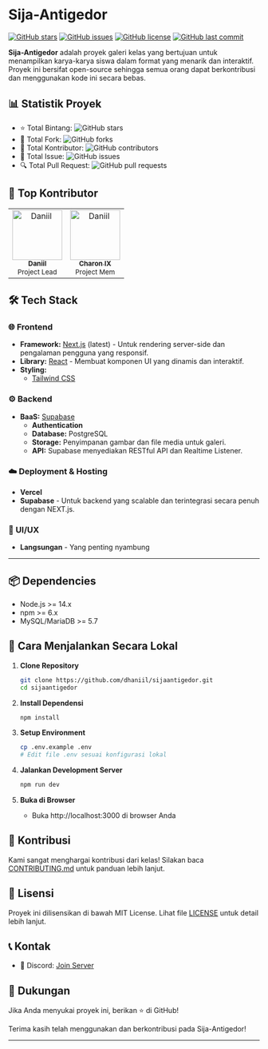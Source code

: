 # Sija-Antigedor

[![GitHub stars](https://img.shields.io/github/stars/dhaniil/sijaantigedor)](https://github.com/dhaniil/sijaantigedor/stargazers)
[![GitHub issues](https://img.shields.io/github/issues/dhaniil/sijaantigedor)](https://github.com/dhaniil/sijaantigedor/issues)
[![GitHub license](https://img.shields.io/github/license/dhaniil/sijaantigedor)](https://github.com/dhaniil/sijaantigedor/blob/main/LICENSE)
[![GitHub last commit](https://img.shields.io/github/last-commit/dhaniil/sijaantigedor)](https://github.com/dhaniil/sijaantigedor/commits/main)

**Sija-Antigedor** adalah proyek galeri kelas yang bertujuan untuk menampilkan karya-karya siswa dalam format yang menarik dan interaktif. Proyek ini bersifat open-source sehingga semua orang dapat berkontribusi dan menggunakan kode ini secara bebas.

## 📊 Statistik Proyek
- ⭐ Total Bintang: ![GitHub stars](https://img.shields.io/github/stars/dhaniil/sijaantigedor)
- 🔄 Total Fork: ![GitHub forks](https://img.shields.io/github/forks/dhaniil/sijaantigedor)
- 👥 Total Kontributor: ![GitHub contributors](https://img.shields.io/github/contributors/dhaniil/sijaantigedor)
- 📝 Total Issue: ![GitHub issues](https://img.shields.io/github/issues/dhaniil/sijaantigedor)
- 🔍 Total Pull Request: ![GitHub pull requests](https://img.shields.io/github/issues-pr/dhaniil/sijaantigedor)

## 🌟 Top Kontributor
<!-- ALL-CONTRIBUTORS-LIST:START -->
<table>
  <tr>
    <td align="center">
      <a href="https://github.com/dhaniil">
        <img src="https://github.com/dhaniil.png" width="100px;" alt="Daniil"/>
        <br />
        <sub><b>Daniil</b></sub>
      </a>
      <br />
      <sub>Project Lead</sub>
    </td>
    <!-- Tambahkan kontributor lain di sini -->
        <td align="center">
      <a href="https://github.com/aryoksss">
        <img src="https://github.com/aryoksss.png" width="100px;" alt="Daniil"/>
        <br />
        <sub><b>Charon IX</b></sub>
      </a>
      <br />
      <sub>Project Mem</sub>
    </td>
  </tr>
</table>
<!-- ALL-CONTRIBUTORS-LIST:END -->

## 🛠️ Tech Stack

### 🌐 Frontend
- **Framework:** [Next.js](https://nextjs.org/) (latest) - Untuk rendering server-side dan pengalaman pengguna yang responsif.
- **Library:** [React](https://reactjs.org/) - Membuat komponen UI yang dinamis dan interaktif.
- **Styling:** 
  - [Tailwind CSS](https://tailwindcss.com/)


### ⚙️ Backend
- **BaaS:** [Supabase](https://supabase.com/)
  - **Authentication**
  - **Database:** PostgreSQL
  - **Storage:** Penyimpanan gambar dan file media untuk galeri.
  - **API:** Supabase menyediakan RESTful API dan Realtime Listener.

### ☁️ Deployment & Hosting
- **Vercel**
- **Supabase** - Untuk backend yang scalable dan terintegrasi secara penuh dengan NEXT.js.

### 🎨 UI/UX
- **Langsungan** - Yang penting nyambung

---


## 📦 Dependencies
- Node.js >= 14.x
- npm >= 6.x
- MySQL/MariaDB >= 5.7

## 🚀 Cara Menjalankan Secara Lokal

1. **Clone Repository**
   ```bash
   git clone https://github.com/dhaniil/sijaantigedor.git
   cd sijaantigedor
   ```

2. **Install Dependensi**
   ```bash
   npm install
   ```

3. **Setup Environment**
   ```bash
   cp .env.example .env
   # Edit file .env sesuai konfigurasi lokal
   ```

4. **Jalankan Development Server**
   ```bash
   npm run dev
   ```

5. **Buka di Browser**
   - Buka http://localhost:3000 di browser Anda

## 🤝 Kontribusi
Kami sangat menghargai kontribusi dari kelas! Silakan baca [CONTRIBUTING.md](CONTRIBUTING.md) untuk panduan lebih lanjut.

## 📄 Lisensi
Proyek ini dilisensikan di bawah MIT License. Lihat file [LICENSE](LICENSE) untuk detail lebih lanjut.

## 📞 Kontak
- 💬 Discord: [Join Server](https://discord.gg/pAtyA53A)


## 🙏 Dukungan
Jika Anda menyukai proyek ini, berikan ⭐️ di GitHub!

Terima kasih telah menggunakan dan berkontribusi pada Sija-Antigedor!

---
